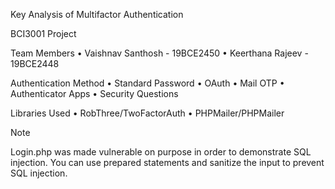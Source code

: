 
Key Analysis of Multifactor Authentication

BCI3001 Project

Team Members
• Vaishnav Santhosh - 19BCE2450
• Keerthana Rajeev - 19BCE2448

Authentication Method
• Standard Password
• OAuth
• Mail OTP
• Authenticator Apps
• Security Questions

Libraries Used
• RobThree/TwoFactorAuth
• PHPMailer/PHPMailer

Note

Login.php was made vulnerable on purpose in order to demonstrate SQL injection. You can use prepared statements and sanitize the input to prevent SQL injection.